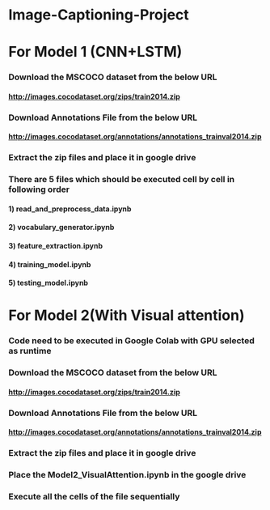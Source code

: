 # Image-Captioning-Project

# For Model 1 (CNN+LSTM)
### Download the MSCOCO dataset from the below URL
#### http://images.cocodataset.org/zips/train2014.zip
### Download Annotations File from the below URL
#### http://images.cocodataset.org/annotations/annotations_trainval2014.zip
### Extract the zip files and place it in google drive

### There are 5 files which should be executed cell by cell in following order
#### 1) read_and_preprocess_data.ipynb
#### 2) vocabulary_generator.ipynb
#### 3) feature_extraction.ipynb
#### 4) training_model.ipynb
#### 5) testing_model.ipynb

# For Model 2(With Visual attention)
### Code need to be executed in Google Colab with GPU selected as runtime

### Download the MSCOCO dataset from the below URL
#### http://images.cocodataset.org/zips/train2014.zip
### Download Annotations File from the below URL
#### http://images.cocodataset.org/annotations/annotations_trainval2014.zip
### Extract the zip files and place it in google drive
### Place the Model2_VisualAttention.ipynb in the google drive
### Execute all the cells of the file sequentially
